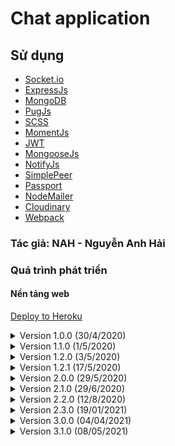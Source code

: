# Chat application
## Sử dụng
  - [Socket.io](https://socket.io)
  - [ExpressJs](https://expressjs.com)
  - [MongoDB](https://www.mongodb.com/)
  - [PugJs](https://pugjs.org/api/getting-started.html)
  - [SCSS](https://sass-lang.com/)
  - [MomentJs](https://momentjs.com/)
  - [JWT](https://jwt.io/)
  - [MongooseJs](https://mongoosejs.com/)
  - [NotifyJs](https://notifyjs.jpillora.com/)
  - [SimplePeer](https://github.com/feross/simple-peer)
  - [Passport](http://www.passportjs.org/)
  - [NodeMailer](https://nodemailer.com/)
  - [Cloudinary](https://cloudinary.com/)
  - [Webpack](https://webpack.js.org/)
### Tác giả: NAH - Nguyễn Anh Hải

### Quá trình phát triển
#### Nền tảng web
[Deploy to Heroku](https://oh-chatapp.herokuapp.com/)
<details>
  <summary>Version 1.0.0 (30/4/2020)</summary>
  Chức năng thêm:

  - Tham gia vào 1 phòng trong danh sách có sẵn (10 phòng)
  - Chat trong phòng đã tham gia
  - Có bot thông báo tình trạng tham gia của các thành viên
  - Hiển thị thông tin phòng (tên phòng, danh sách thành viên)
  - Rời khỏi phòng
  - Ẩn/hiện thời gian tin nhắn
</details>
<details>
  <summary>Version 1.1.0 (1/5/2020)</summary>
  Chức năng thêm:

  - Tạo phòng
  - Tham gia vào phòng với id phòng và password phòng
</details>
<details>
  <summary>Version 1.2.0 (3/5/2020)</summary>
  Chức năng thêm:

  - Quản lý phòng của chủ phòng
    - Mở phòng
    - Khóa phòng
    - Đặt trạng thái phòng chờ
    - Cho phép/Không cho phép thành viên trong phòng chờ vào phòng
    - Tắt chat
    - Đá thành viên ra khỏi phòng
    - Buộc rời phòng cho toàn thành viên trong phòng
</details>
<details>
  <summary>Version 1.2.1 (17/5/2020)</summary>
  Chức năng thêm:

  - Sử dụng MongoDB
</details>
<details>
  <summary>Version 2.0.0 (29/5/2020)</summary>
  Chức năng thêm:

  - Video chat
</details>
<details>
  <summary>Version 2.1.0 (29/6/2020)</summary>
  Chức năng thêm:

  - Audio chat
</details>
<details>
  <summary>Version 2.2.0 (12/8/2020)</summary>
  Chức năng thêm:

  - Đăng ký tài khoản, đăng nhập
  - Đăng nhập bằng facebook, google
  - Chat với biểu tượng cảm xúc
</details>
<details>
  <summary>Version 2.3.0 (19/01/2021)</summary>
  Chức năng thêm:

  - Chia sẻ màn hình
  - Sử dụng webpack
</details>
<details>
  <summary>Version 3.0.0 (04/04/2021)</summary>
  Chức năng thêm:

  - Messenger
    - Chat (message, audio, video)
    - Các hoạt động liên quan đến kết bạn
</details>
<details>
  <summary>Version 3.1.0 (08/05/2021)</summary>
  Chức năng thêm:
  
  - Meeting
    - Gửi file
    - Export chat, thành viên
    - Nâng cấp quản lý phòng
    - Quay màn hình
    - Tạo Text
  - Messenger
    - Gửi file
    - Trợ lý nhắn tin
    - Quên mật khẩu
    - Chụp ảnh, ghi âm
    - Thông báo
</details>